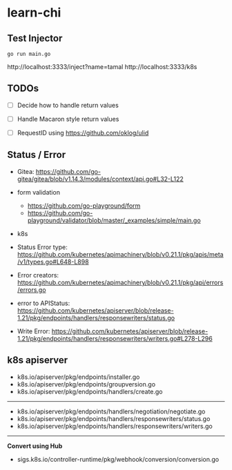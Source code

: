 # learn-chi

## Test Injector
```
go run main.go
```

http://localhost:3333/inject?name=tamal
http://localhost:3333/k8s

## TODOs

- [ ] Decide how to handle return values
- [ ] Handle Macaron style return values

- [ ] RequestID using https://github.com/oklog/ulid

## Status / Error

- Gitea: https://github.com/go-gitea/gitea/blob/v1.14.3/modules/context/api.go#L32-L122

- form validation
  - https://github.com/go-playground/form
  - https://github.com/go-playground/validator/blob/master/_examples/simple/main.go

- k8s
 - Status Error type: https://github.com/kubernetes/apimachinery/blob/v0.21.1/pkg/apis/meta/v1/types.go#L648-L898
 - Error creators: https://github.com/kubernetes/apimachinery/blob/v0.21.1/pkg/api/errors/errors.go
 - error to APIStatus: https://github.com/kubernetes/apiserver/blob/release-1.21/pkg/endpoints/handlers/responsewriters/status.go
 - Write Error: https://github.com/kubernetes/apiserver/blob/release-1.21/pkg/endpoints/handlers/responsewriters/writers.go#L278-L296

## k8s apiserver

- k8s.io/apiserver/pkg/endpoints/installer.go
- k8s.io/apiserver/pkg/endpoints/groupversion.go
- k8s.io/apiserver/pkg/endpoints/handlers/create.go
---
- k8s.io/apiserver/pkg/endpoints/handlers/negotiation/negotiate.go
- k8s.io/apiserver/pkg/endpoints/handlers/responsewriters/status.go
- k8s.io/apiserver/pkg/endpoints/handlers/responsewriters/writers.go
---
**Convert using Hub**
- sigs.k8s.io/controller-runtime/pkg/webhook/conversion/conversion.go

